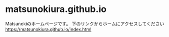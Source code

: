 # matsunokiura.github.io
Matsunokiのホームページです。
下のリンクからホームにアクセスしてください
https://matsunokiura.github.io/index.html

